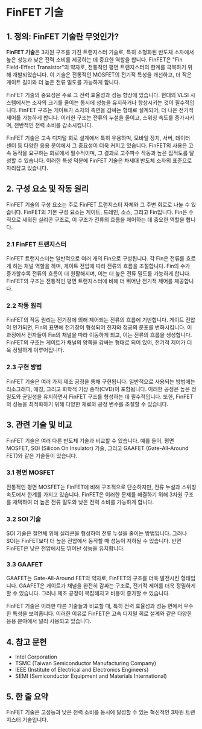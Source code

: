 # FinFET 기술

## 1. 정의: **FinFET 기술**란 무엇인가?
**FinFET 기술**은 3차원 구조를 가진 트랜지스터 기술로, 특히 소형화된 반도체 소자에서 높은 성능과 낮은 전력 소비를 제공하는 데 중요한 역할을 합니다. FinFET은 "Fin Field-Effect Transistor"의 약자로, 전통적인 평면 트랜지스터의 한계를 극복하기 위해 개발되었습니다. 이 기술은 전통적인 MOSFET의 전기적 특성을 개선하고, 더 작은 게이트 길이와 더 높은 전류 밀도를 가능하게 합니다. 

FinFET 기술의 중요성은 주로 그 전력 효율성과 성능 향상에 있습니다. 현대의 VLSI 시스템에서는 소자의 크기를 줄이는 동시에 성능을 유지하거나 향상시키는 것이 필수적입니다. FinFET 구조는 게이트가 소자의 측면을 감싸는 형태로 설계되어, 더 나은 전기적 제어를 가능하게 합니다. 이러한 구조는 전류의 누설을 줄이고, 스위칭 속도를 증가시키며, 전반적인 전력 소비를 감소시킵니다. 

FinFET 기술은 고속 디지털 회로 설계에서 특히 유용하며, 모바일 장치, 서버, 데이터 센터 등 다양한 응용 분야에서 그 중요성이 더욱 커지고 있습니다. FinFET의 사용은 고속 동작을 요구하는 회로에서 필수적이며, 그 결과로 고주파수 작동과 높은 집적도를 달성할 수 있습니다. 이러한 특성 덕분에 FinFET 기술은 차세대 반도체 소자의 표준으로 자리잡고 있습니다.

## 2. 구성 요소 및 작동 원리
FinFET 기술의 구성 요소는 주로 FinFET 트랜지스터 자체와 그 주변 회로로 나눌 수 있습니다. FinFET의 기본 구성 요소는 게이트, 드레인, 소스, 그리고 Fin입니다. Fin은 수직으로 세워진 실리콘 구조로, 이 구조가 전류의 흐름을 제어하는 데 중요한 역할을 합니다.

### 2.1 FinFET 트랜지스터
FinFET 트랜지스터는 일반적으로 여러 개의 Fin으로 구성됩니다. 각 Fin은 전류를 흐르게 하는 채널 역할을 하며, 게이트 전압에 따라 전류의 흐름을 조절합니다. Fin의 수가 증가할수록 전류의 흐름이 더 원활해지며, 이는 더 높은 전류 밀도를 가능하게 합니다. FinFET의 구조는 전통적인 평면 트랜지스터에 비해 더 뛰어난 전기적 제어를 제공합니다.

### 2.2 작동 원리
FinFET의 작동 원리는 전기장에 의해 제어되는 전류의 흐름에 기반합니다. 게이트 전압이 인가되면, Fin의 표면에 전기장이 형성되어 전자와 정공의 분포를 변화시킵니다. 이 과정에서 전자들이 Fin의 채널을 따라 이동하게 되고, 이는 전류의 흐름을 생성합니다. FinFET의 구조는 게이트가 채널의 양쪽을 감싸는 형태로 되어 있어, 전기적 제어가 더욱 정밀하게 이루어집니다.

### 2.3 구현 방법
FinFET 기술은 여러 가지 제조 공정을 통해 구현됩니다. 일반적으로 사용되는 방법에는 리소그래피, 에칭, 그리고 화학적 기상 증착(CVD)이 포함됩니다. 이러한 공정은 높은 정밀도와 균일성을 유지하면서 FinFET 구조를 형성하는 데 필수적입니다. 또한, FinFET의 성능을 최적화하기 위해 다양한 재료와 공정 변수를 조절할 수 있습니다.

## 3. 관련 기술 및 비교
FinFET 기술은 여러 다른 반도체 기술과 비교할 수 있습니다. 예를 들어, 평면 MOSFET, SOI (Silicon On Insulator) 기술, 그리고 GAAFET (Gate-All-Around FET)와 같은 기술들이 있습니다. 

### 3.1 평면 MOSFET
전통적인 평면 MOSFET는 FinFET에 비해 구조적으로 단순하지만, 전류 누설과 스위칭 속도에서 한계를 가지고 있습니다. FinFET은 이러한 문제를 해결하기 위해 3차원 구조를 채택하여 더 높은 전류 밀도와 낮은 전력 소비를 가능하게 합니다.

### 3.2 SOI 기술
SOI 기술은 절연체 위에 실리콘을 형성하여 전류 누설을 줄이는 방법입니다. 그러나 SOI는 FinFET보다 더 높은 전압에서 동작할 때 성능이 저하될 수 있습니다. 반면 FinFET은 낮은 전압에서도 뛰어난 성능을 유지합니다.

### 3.3 GAAFET
GAAFET는 Gate-All-Around FET의 약자로, FinFET의 구조를 더욱 발전시킨 형태입니다. GAAFET은 게이트가 채널을 완전히 감싸는 구조로, 전기적 제어를 더욱 정밀하게 할 수 있습니다. 그러나 제조 공정이 복잡해지고 비용이 증가할 수 있습니다.

FinFET 기술은 이러한 다른 기술들과 비교할 때, 특히 전력 효율성과 성능 면에서 우수한 특성을 보여줍니다. 이러한 이유로 FinFET은 고속 디지털 회로 설계와 같은 다양한 응용 분야에서 널리 사용되고 있습니다.

## 4. 참고 문헌
- Intel Corporation
- TSMC (Taiwan Semiconductor Manufacturing Company)
- IEEE (Institute of Electrical and Electronics Engineers)
- SEMI (Semiconductor Equipment and Materials International)

## 5. 한 줄 요약
FinFET 기술은 고성능과 낮은 전력 소비를 동시에 달성할 수 있는 혁신적인 3차원 트랜지스터 기술입니다.